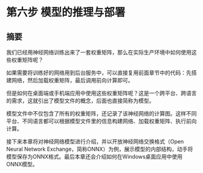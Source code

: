 <!--Copyright © Microsoft Corporation. All rights reserved.
  适用于[License](https://github.com/Microsoft/ai-edu/blob/master/LICENSE.md)版权许可-->

# 第六步  模型的推理与部署

## 摘要

我们已经用神经网络训练出来了一套权重矩阵，那么在实际生产环境中如何使用这些权重矩阵呢？

如果需要将训练好的网络用到后台服务中，可以直接复用前面章节中的代码：先搭建网络，然后加载权重矩阵，最后调用前向计算即可。

但是如何在桌面端或手机端应用中使用这些权重矩阵呢？这是一个跨平台、跨语言的需求，这就引出了模型文件的概念，后面也直接简称为模型。

模型文件中不仅包含了所有的权重矩阵，还记录了该神经网络的计算图。这样不同平台、不同语言都可以根据模型文件里的信息构建网络、加载权重矩阵、执行前向计算。

接下来本章将对神经网络模型进行介绍，并以开放神经网络交换格式（Open Neural Network Exchange，简称ONNX）为例，展示模型的内部结构，动手将模型保存为ONNX格式。最后本章还会介绍如何在Windows桌面应用中使用ONNX模型。
